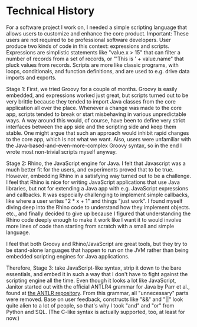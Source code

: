 
# Technical History

For a software project I work on, I needed a simple scripting language that allows users to customize and enhance
the core product. Important: These users are not required to be professional software developers.
User produce two kinds of code in this context: expressions and scripts. Expressions are simplistic statements
like "value.x > 15" that can filter a number of records from a set of records, or "'This is ' + value.name" that
pluck values from records. Scripts are more like classic programs, with loops, conditionals, and function definitions,
and are used to e.g. drive data imports and exports.

Stage 1: First, we tried Groovy for a couple of months. Groovy is easily embedded, and expressions worked just great, 
but scripts turned out to be very brittle  because they tended to import Java classes from the core application all 
over the place. 
Whenever a change was made  to the core app, scripts tended to break or start misbehaving in various unpredictable ways. 
A way around this would, of course, have been to define very strict interfaces between the app side and the scripting 
side and keep them stable. One might argue that such an approach would inhibit rapid changes to the core app, which is not what we want.
Also, users were unfamiliar with the Java-based-and-even-more-complex Groovy syntax, so in the end I wrote most 
non-trivial scripts myself anyway.

Stage 2: Rhino, the JavaScript engine for Java. I felt that Javascript was a much better fit for the users, and experiments
proved that to be true. However, embedding Rhino in a satisfying way turned out to be a challenge. I feel that Rhino
is nice for writing JavaScript applications that use Java libraries, but not for extending a Java app with e.g. JavaScript
expressions and callbacks. It was especially challenging to implement simple callbacks, like where a user writes
"2 * x + 1" and things "just work". I found myself diving deep into the Rhino code to understand how they implement
objects. etc., and finally decided to give up because I figured that understanding the Rhino code deeply enough to
make it work like I want it to would involve more lines of code than starting from scratch with a small and simple
language.

I feel that both Groovy and Rhino/JavaScript are great tools, but they try to be stand-alone languages that happen
to run on the JVM rather than being embedded scripting engines for Java applications.

Therefore, Stage 3: take JavaScript-like syntax, strip it down to the bare essentials, and embed it in such a way that
I don't have to fight against the scripting engine all the time. 
Even though it looks a lot like JavaScript, Janitor started out with the official ANTLR4 grammar for Java by Parr et al., 
found at [the ANTLR repository](https://github.com/antlr/grammars-v4/tree/master/java). From this grammar, all 
"unnecessary" parts were removed. Base on user feedback, constructs like "&&" and "||" look quite alien to a lot of 
people, so that's why I took "and" and "or" from Python and SQL. (The C-like syntax is actually supported, too, at least
for now.)

